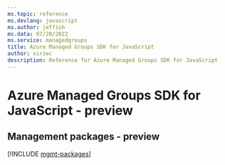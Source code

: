 ```yaml
---
ms.topic: reference
ms.devlang: javascript
ms.author: jeffish
ms.data: 07/20/2022
ms.service: managedgroups
title: Azure Managed Groups SDK for JavaScript
author: xirzec
description: Reference for Azure Managed Groups SDK for JavaScript
---
```

# Azure Managed Groups SDK for JavaScript - preview

## Management packages - preview
[!INCLUDE [mgmt-packages](managed-groups-mgmt-index.md)]
